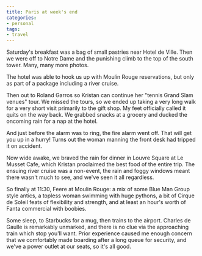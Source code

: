 ```yaml
---
title: Paris at week's end
categories:
- personal
tags:
- travel
---
```


Saturday's breakfast was a bag of small pastries near Hotel de Ville.  Then we were off to Notre Dame and the punishing climb to the top of the south tower.  Many, many more photos.

The hotel was able to hook us up with Moulin Rouge reservations, but only as part of a package including a river cruise.

Then out to Roland Garros so Kristan can continue her "tennis Grand Slam venues" tour.  We missed the tours, so we ended up taking a very long walk for a very short visit primarily to the gift shop.  My feet officially called it quits on the way back.  We grabbed snacks at a grocery and ducked the oncoming rain for a nap at the hotel.

And just before the alarm was to ring, the fire alarm went off.  That will get you up in a hurry!  Turns out the woman manning the front desk had tripped it on accident.

Now wide awake, we braved the rain for dinner in Louvre Square at Le Musset Cafe, which Kristan proclaimed the best food of the entire trip.  The ensuing river cruise was a non-event, the rain and foggy windows meant there wasn't much to see, and we've seen it all regardless.

So finally at 11:30, Feere at Moulin Rouge: a mix of some Blue Man Group style antics, a topless woman swimming with huge pythons, a bit of Cirque de Soleil feats of flexibility and strength, and at least an hour's worth of Fanta commercial with boobies.

Some sleep, to Starbucks for a mug, then trains to the airport.  Charles de Gaulle is remarkably unmarked, and there is no clue via the approaching train which stop you'll want.  Prior experience caused me enough concern that we comfortably made boarding after a long queue for security, and we've a power outlet at our seats, so it's all good.
